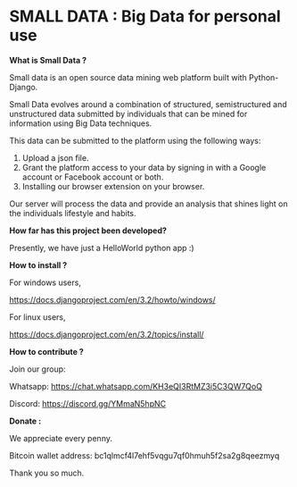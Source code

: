 # SMALL DATA : Big Data for personal use

<b>What is Small Data ?</b>

Small data is an open source data mining web platform built with Python-Django. 

Small Data evolves around a combination of structured, semistructured and unstructured data submitted by individuals that can be mined for information using Big Data techniques. 

This data can be submitted to the platform using the following ways:

1) Upload a json file.
2) Grant the platform access to your data by signing in with a Google account or Facebook account or both.
3) Installing our browser extension on your browser.

Our server will process the data and provide an analysis that shines light on the individuals lifestyle and habits.

<b>How far has this project been developed?</b>

Presently, we have just a HelloWorld python app :) 

<b>How to install ?</b>

For windows users,

https://docs.djangoproject.com/en/3.2/howto/windows/

For linux users,

https://docs.djangoproject.com/en/3.2/topics/install/


<b>How to contribute ?</b>

Join our group:

Whatsapp: https://chat.whatsapp.com/KH3eQI3RtMZ3i5C3QW7QoQ

Discord: https://discord.gg/YMmaN5hpNC

<b>Donate :</b>

We appreciate every penny.

Bitcoin wallet address: bc1qlmcf4l7ehf5vqgu7qf0hmuh5f2sa2g8qeezmyq

Thank you so much.
